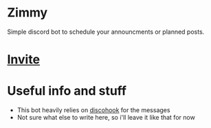 # Zimmy

Simple discord bot to schedule your announcments or planned posts.

# [Invite](https://discord.com/oauth2/authorize?client_id=721752791512776806&permissions=805424208&scope=bot%20applications.commands&prompt=consent)

# Useful info and stuff

- This bot heavily relies on [discohook](https://discohook.org) for the messages
- Not sure what else to write here, so i'll leave it like that for now
